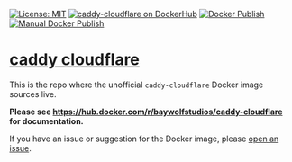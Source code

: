 [![License: MIT](https://img.shields.io/badge/License-MIT-yellow.svg)](https://opensource.org/licenses/MIT)
[![caddy-cloudflare on DockerHub](https://img.shields.io/badge/docker-ready-blue.svg)](https://hub.docker.com/r/baywolfstudios/caddy-cloudflare)
[![Docker Publish](https://github.com/baywolf-studios/caddy-cloudflare-docker/actions/workflows/docker_publish.yml/badge.svg)](https://github.com/baywolf-studios/caddy-cloudflare-docker/actions/workflows/docker_publish.yml)
[![Manual Docker Publish](https://github.com/baywolf-studios/caddy-cloudflare-docker/actions/workflows/manual_docker_publish.yml/badge.svg)](https://github.com/baywolf-studios/caddy-cloudflare-docker/actions/workflows/manual_docker_publish.yml)

# [caddy cloudflare](https://hub.docker.com/r/baywolfstudios/caddy-cloudflare)

This is the repo where the unofficial `caddy-cloudflare` Docker image sources live.

**Please see https://hub.docker.com/r/baywolfstudios/caddy-cloudflare for documentation.**

If you have an issue or suggestion for the Docker image, please [open an issue](https://github.com/baywolf-studios/caddy-cloudflare-docker/issues/new).
